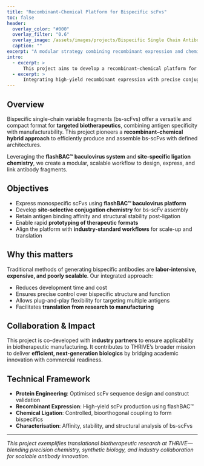 ```yaml
---
title: "Recombinant-Chemical Platform for Bispecific scFvs"
toc: false
header:
  overlay_color: "#000"
  overlay_filter: "0.6"
  overlay_image: /assets/images/projects/Bispecific Single Chain Antibody mimetics.png
  caption: ""
excerpt: "A modular strategy combining recombinant expression and chemical ligation to accelerate bispecific scFv development."
intro: 
  - excerpt: >
      This project aims to develop a recombinant–chemical platform for generating bispecific single-chain variable fragments (bs-scFvs).
  - excerpt: >
      Integrating high-yield recombinant expression with precise conjugation, we seek to streamline the development of next-generation biologics.
---
```


## Overview

Bispecific single-chain variable fragments (bs-scFvs) offer a versatile and compact format for **targeted biotherapeutics**, combining antigen specificity with manufacturability. This project pioneers a **recombinant–chemical hybrid approach** to efficiently produce and assemble bs-scFvs with defined architectures.

Leveraging the **flashBAC™ baculovirus system** and **site-specific ligation chemistry**, we create a modular, scalable workflow to design, express, and link antibody fragments.

## Objectives

- Express monospecific scFvs using **flashBAC™ baculovirus platform**  
- Develop **site-selective conjugation chemistry** for bs-scFv assembly  
- Retain antigen binding affinity and structural stability post-ligation  
- Enable rapid **prototyping of therapeutic formats**  
- Align the platform with **industry-standard workflows** for scale-up and translation  

## Why this matters

Traditional methods of generating bispecific antibodies are **labor-intensive, expensive, and poorly scalable**. Our integrated approach:

- Reduces development time and cost  
- Ensures precise control over bispecific structure and function  
- Allows plug-and-play flexibility for targeting multiple antigens  
- Facilitates **translation from research to manufacturing**  

## Collaboration & Impact

This project is co-developed with **industry partners** to ensure applicability in biotherapeutic manufacturing. It contributes to THRIVE’s broader mission to deliver **efficient, next-generation biologics** by bridging academic innovation with commercial readiness.

## Technical Framework

- **Protein Engineering**: Optimised scFv sequence design and construct validation  
- **Recombinant Expression**: High-yield scFv production using flashBAC™  
- **Chemical Ligation**: Controlled, bioorthogonal coupling to form bispecifics  
- **Characterisation**: Affinity, stability, and structural analysis of bs-scFvs  

---

*This project exemplifies translational biotherapeutic research at THRIVE—blending precision chemistry, synthetic biology, and industry collaboration for scalable antibody innovation.*
